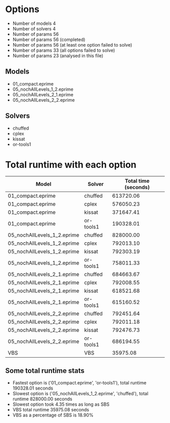 

# Options


- Number of models         4
- Number of solvers        4
- Number of params        56
- Number of params        56 (completed)
- Number of params        56 (at least one option failed to solve)
- Number of params        33 (all options failed to solve)
- Number of params        23 (analysed in this file)


## Models


 - 01_compact.eprime
 - 05_nochAllLevels_1_2.eprime
 - 05_nochAllLevels_2_1.eprime
 - 05_nochAllLevels_2_2.eprime


## Solvers


 - chuffed
 - cplex
 - kissat
 - or-tools1


# Total runtime with each option


 | Model | Solver | Total time (seconds) | 
 | -- | -- | -- | 
 | 01_compact.eprime | chuffed | 613720.06 | 
 | 01_compact.eprime | cplex | 576050.23 | 
 | 01_compact.eprime | kissat | 371647.41 | 
 | 01_compact.eprime | or-tools1 | 190328.01 | 
 | 05_nochAllLevels_1_2.eprime | chuffed | 828000.00 | 
 | 05_nochAllLevels_1_2.eprime | cplex | 792013.10 | 
 | 05_nochAllLevels_1_2.eprime | kissat | 792303.19 | 
 | 05_nochAllLevels_1_2.eprime | or-tools1 | 758011.33 | 
 | 05_nochAllLevels_2_1.eprime | chuffed | 684663.67 | 
 | 05_nochAllLevels_2_1.eprime | cplex | 792008.55 | 
 | 05_nochAllLevels_2_1.eprime | kissat | 618521.68 | 
 | 05_nochAllLevels_2_1.eprime | or-tools1 | 615160.52 | 
 | 05_nochAllLevels_2_2.eprime | chuffed | 792451.64 | 
 | 05_nochAllLevels_2_2.eprime | cplex | 792011.18 | 
 | 05_nochAllLevels_2_2.eprime | kissat | 792476.73 | 
 | 05_nochAllLevels_2_2.eprime | or-tools1 | 686194.55 | 
 | VBS | VBS | 35975.08 | 


## Some total runtime stats


 - Fastest option is ('01_compact.eprime', 'or-tools1'), total runtime 190328.01 seconds
 - Slowest option is ('05_nochAllLevels_1_2.eprime', 'chuffed'), total runtime 828000.00 seconds
 - Slowest option took 4.35 times as long as SBS
 - VBS total runtime 35975.08 seconds
 - VBS as a percentage of SBS is 18.90%
